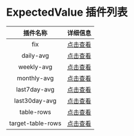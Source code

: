 # ExpectedValue 插件列表

|         插件名称          |             详细信息            | 
|:-------------------------:|:-------------------------------:|
|      fix                | [点击查看](fix.md)     |
|      daily-avg          | [点击查看](daily-avg.md)      |
|      weekly-avg         | [点击查看](weekly-avg.md)     |
|      monthly-avg        | [点击查看](monthly-avg.md)      |
|      last7day-avg                | [点击查看](last7day-avg.md)     |
|      last30day-avg           | [点击查看](last30day-avg.md)      |
|      table-rows                | [点击查看](table-rows.md)     |
|      target-table-rows           | [点击查看](target-table-rows.md)      |